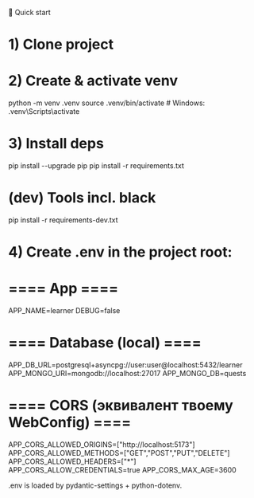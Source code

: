🚀 Quick start
# 1) Clone project

# 2) Create & activate venv
python -m venv .venv
source .venv/bin/activate          # Windows: .venv\Scripts\activate

# 3) Install deps
pip install --upgrade pip
pip install -r requirements.txt

# (dev) Tools incl. black
pip install -r requirements-dev.txt

# 4) Create .env in the project root:

# ==== App ====
APP_NAME=learner
DEBUG=false

# ==== Database (local) ====
APP_DB_URL=postgresql+asyncpg://user:user@localhost:5432/learner
APP_MONGO_URI=mongodb://localhost:27017
APP_MONGO_DB=quests

# ==== CORS (эквивалент твоему WebConfig) ====
APP_CORS_ALLOWED_ORIGINS=["http://localhost:5173"]
APP_CORS_ALLOWED_METHODS=["GET","POST","PUT","DELETE"]
APP_CORS_ALLOWED_HEADERS=["*"]
APP_CORS_ALLOW_CREDENTIALS=true
APP_CORS_MAX_AGE=3600

.env is loaded by pydantic-settings + python-dotenv.

